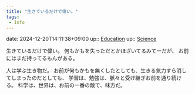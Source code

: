 ```yaml
---
title: "生きているだけで偉い。"
tags:
 - Info
---
```


date: 2024-12-20T14:11:38+09:00
up:: [Education](Bar/Novel/Topics/Education.md)
up:: [Science](Bar/Novel/Topics/Science.md)

生きているだけで偉い。
何もかもを失っただとかほざいてるみてーだが、
お前にはまだ持ってるもんがある。

人は学ぶ生き物だ。
お前が何もかもを無くしたとしても、生きる気力すら消してしまったのだとしても、
学習は、勉強は、脈々と受け継ぎお前を通り続ける。
科学は、世界は、お前の一番の敵で、味方だ。